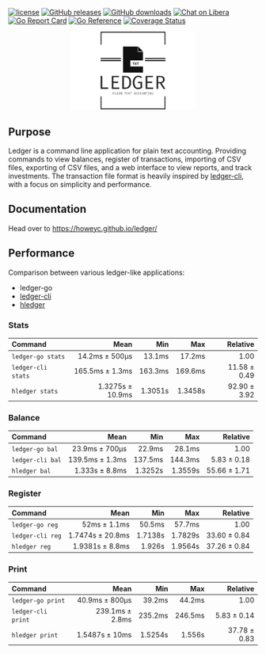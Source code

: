 [![license](https://img.shields.io/badge/license-ISC-brightgreen.svg)](https://en.wikipedia.org/wiki/ISC_license)
[![GitHub releases](https://img.shields.io/github/tag/howeyc/ledger.svg)](https://github.com/howeyc/ledger/releases)
[![GitHub downloads](https://img.shields.io/github/downloads/howeyc/ledger/total.svg?logo=github&logoColor=lime)](https://github.com/howeyc/ledger/releases)
[![Chat on Libera](https://img.shields.io/badge/chat-libera-blue.svg)](https://matrix.to/#/#plaintextaccounting:libera.chat)
[![Go Report Card](https://goreportcard.com/badge/github.com/howeyc/ledger)](https://goreportcard.com/report/github.com/howeyc/ledger)
[![Go Reference](https://pkg.go.dev/badge/github.com/howeyc/ledger.svg)](https://pkg.go.dev/github.com/howeyc/ledger)
[![Coverage Status](https://coveralls.io/repos/github/howeyc/ledger/badge.svg?branch=master)](https://coveralls.io/github/howeyc/ledger?branch=master)

<div align="center">
 <img src="logo.png" width="50%" height="50%" alt="ledger-logo">
</div>

## Purpose

Ledger is a command line application for plain text accounting. Providing
commands to view balances, register of transactions, importing of CSV files,
exporting of CSV files, and a web interface to view reports, and track
investments. The transaction file format is heavily inspired by
[ledger-cli](https://ledger-cli.org), with a focus on simplicity and
performance.

## Documentation

Head over to https://howeyc.github.io/ledger/

## Performance

Comparison between various ledger-like applications:

- ledger-go
- [ledger-cli](https://ledger-cli.org)
- [hledger](https://hledger.org)

### Stats

| Command | Mean | Min | Max | Relative |
|:---|---:|---:|---:|---:|
| `ledger-go stats` | 14.2ms ± 500µs | 13.1ms | 17.2ms | 1.00 |
| `ledger-cli stats` | 165.5ms ± 1.3ms | 163.3ms | 169.6ms | 11.58 ± 0.49 |
| `hledger stats` | 1.3275s ± 10.9ms | 1.3051s | 1.3458s | 92.90 ± 3.92 |

### Balance

| Command | Mean | Min | Max | Relative |
|:---|---:|---:|---:|---:|
| `ledger-go bal` | 23.9ms ± 700µs | 22.9ms | 28.1ms | 1.00 |
| `ledger-cli bal` | 139.5ms ± 1.3ms | 137.5ms | 144.3ms | 5.83 ± 0.18 |
| `hledger bal` | 1.333s ± 8.8ms | 1.3252s | 1.3559s | 55.66 ± 1.71 |

### Register

| Command | Mean | Min | Max | Relative |
|:---|---:|---:|---:|---:|
| `ledger-go reg` | 52ms ± 1.1ms | 50.5ms | 57.7ms | 1.00 |
| `ledger-cli reg` | 1.7474s ± 20.8ms | 1.7138s | 1.7829s | 33.60 ± 0.84 |
| `hledger reg` | 1.9381s ± 8.8ms | 1.926s | 1.9564s | 37.26 ± 0.84 |

### Print

| Command | Mean | Min | Max | Relative |
|:---|---:|---:|---:|---:|
| `ledger-go print` | 40.9ms ± 800µs | 39.2ms | 44.2ms | 1.00 |
| `ledger-cli print` | 239.1ms ± 2.8ms | 235.2ms | 246.5ms | 5.83 ± 0.14 |
| `hledger print` | 1.5487s ± 10ms | 1.5254s | 1.556s | 37.78 ± 0.83 |

